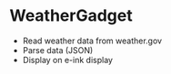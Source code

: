 # WeatherGadget

* Read weather data from weather.gov
* Parse data (JSON)
* Display on e-ink display
